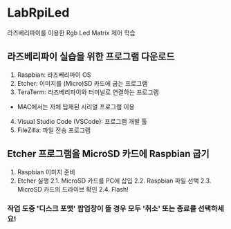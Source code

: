 # LabRpiLed
라즈베리파이를 이용한 Rgb Led Matrix 제어 학습

## 라즈베리파이 실습을 위한 프로그램 다운로드

1. Raspbian: 라즈베리파이 OS
2. Etcher: 이미지를 (Micro)SD 카드에 굽는 프로그램
3. TeraTerm: 라즈베리파이와 터미널로 연결하는 프로그램
  * MAC에서는 자체 탑재된 시리얼 프로그램 이용
4. Visual Studio Code (VSCode): 프로그램 개발 툴
5. FileZilla: 파일 전송 프로그램

## Etcher 프로그램을 MicroSD 카드에 Raspbian 굽기
1. Raspbian 이미지 준비
2. Etcher 실행
   2.1. MicroSD 카드를 PC에 삽입
   2.2. Raspbian 파일 선택
   2.3. MicroSD 카드의 드라이브 확인
   2.4. Flash!
### 작업 도중 '디스크 포맷' 팝업창이 뜰 경우 모두 '취소' 또는 종료를 선택하세요!

